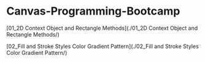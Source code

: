 # Canvas-Programming-Bootcamp
[01_2D Context Object and Rectangle Methods](./01_2D Context Object and Rectangle Methods/)  

[02_Fill and Stroke Styles Color Gradient Pattern](./02_Fill and Stroke Styles Color Gradient Pattern/)
